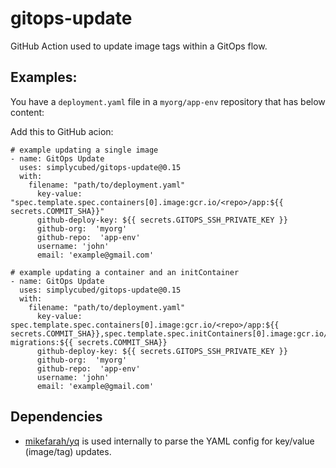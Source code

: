 # gitops-update

GitHub Action used to update image tags within a GitOps flow.

## Examples:

You have a `deployment.yaml` file in a `myorg/app-env` repository that has below content:

Add this to GitHub acion:

```text
# example updating a single image
- name: GitOps Update
  uses: simplycubed/gitops-update@0.15
  with:
    filename: "path/to/deployment.yaml"
      key-value: "spec.template.spec.containers[0].image:gcr.io/<repo>/app:${{ secrets.COMMIT_SHA}}"
      github-deploy-key: ${{ secrets.GITOPS_SSH_PRIVATE_KEY }}
      github-org:  'myorg'
      github-repo:  'app-env'
      username: 'john'
      email: 'example@gmail.com'
```

```text
# example updating a container and an initContainer
- name: GitOps Update
  uses: simplycubed/gitops-update@0.15
  with:
    filename: "path/to/deployment.yaml"
      key-value: spec.template.spec.containers[0].image:gcr.io/<repo>/app:${{ secrets.COMMIT_SHA}},spec.template.spec.initContainers[0].image:gcr.io/<repo>/db-migrations:${{ secrets.COMMIT_SHA}}
      github-deploy-key: ${{ secrets.GITOPS_SSH_PRIVATE_KEY }}
      github-org:  'myorg'
      github-repo:  'app-env'
      username: 'john'
      email: 'example@gmail.com'
```

## Dependencies

- [mikefarah/yq](https://github.com/mikefarah/yq) is used internally to parse the YAML config for key/value (image/tag) updates. 
